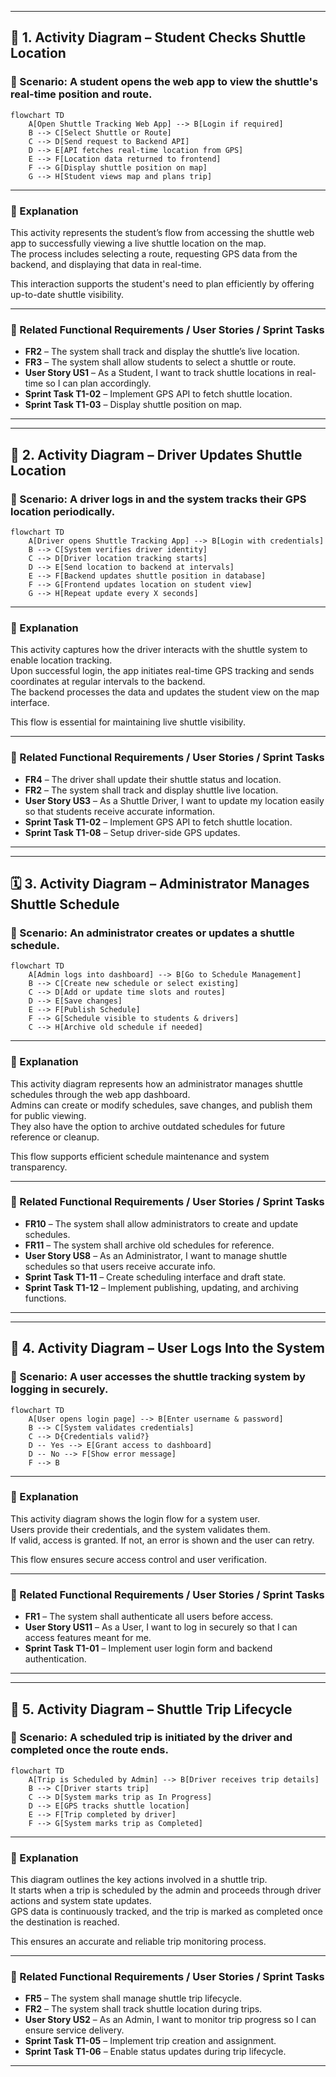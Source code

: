 
---

## 🧭 1. Activity Diagram – Student Checks Shuttle Location

### 🎯 Scenario: A student opens the web app to view the shuttle's real-time position and route.

```mermaid
flowchart TD
    A[Open Shuttle Tracking Web App] --> B[Login if required]
    B --> C[Select Shuttle or Route]
    C --> D[Send request to Backend API]
    D --> E[API fetches real-time location from GPS]
    E --> F[Location data returned to frontend]
    F --> G[Display shuttle position on map]
    G --> H[Student views map and plans trip]
```

---

### 📝 Explanation

This activity represents the student’s flow from accessing the shuttle web app to successfully viewing a live shuttle location on the map.  
The process includes selecting a route, requesting GPS data from the backend, and displaying that data in real-time.

This interaction supports the student's need to plan efficiently by offering up-to-date shuttle visibility.

---

### 🔗 Related Functional Requirements / User Stories / Sprint Tasks

- **FR2** – The system shall track and display the shuttle’s live location.  
- **FR3** – The system shall allow students to select a shuttle or route.  
- **User Story US1** – As a Student, I want to track shuttle locations in real-time so I can plan accordingly.  
- **Sprint Task T1-02** – Implement GPS API to fetch shuttle location.  
- **Sprint Task T1-03** – Display shuttle position on map.

---


---

## 🚐 2. Activity Diagram – Driver Updates Shuttle Location

### 🎯 Scenario: A driver logs in and the system tracks their GPS location periodically.

```mermaid
flowchart TD
    A[Driver opens Shuttle Tracking App] --> B[Login with credentials]
    B --> C[System verifies driver identity]
    C --> D[Driver location tracking starts]
    D --> E[Send location to backend at intervals]
    E --> F[Backend updates shuttle position in database]
    F --> G[Frontend updates location on student view]
    G --> H[Repeat update every X seconds]
```

---

### 📝 Explanation

This activity captures how the driver interacts with the shuttle system to enable location tracking.  
Upon successful login, the app initiates real-time GPS tracking and sends coordinates at regular intervals to the backend.  
The backend processes the data and updates the student view on the map interface.

This flow is essential for maintaining live shuttle visibility.

---

### 🔗 Related Functional Requirements / User Stories / Sprint Tasks

- **FR4** – The driver shall update their shuttle status and location.  
- **FR2** – The system shall track and display shuttle live location.  
- **User Story US3** – As a Shuttle Driver, I want to update my location easily so that students receive accurate information.  
- **Sprint Task T1-02** – Implement GPS API to fetch shuttle location.  
- **Sprint Task T1-08** – Setup driver-side GPS updates.

---

---

## 🗓️ 3. Activity Diagram – Administrator Manages Shuttle Schedule

### 🎯 Scenario: An administrator creates or updates a shuttle schedule.

```mermaid
flowchart TD
    A[Admin logs into dashboard] --> B[Go to Schedule Management]
    B --> C[Create new schedule or select existing]
    C --> D[Add or update time slots and routes]
    D --> E[Save changes]
    E --> F[Publish Schedule]
    F --> G[Schedule visible to students & drivers]
    C --> H[Archive old schedule if needed]
```

---

### 📝 Explanation

This activity diagram represents how an administrator manages shuttle schedules through the web app dashboard.  
Admins can create or modify schedules, save changes, and publish them for public viewing.  
They also have the option to archive outdated schedules for future reference or cleanup.

This flow supports efficient schedule maintenance and system transparency.

---

### 🔗 Related Functional Requirements / User Stories / Sprint Tasks

- **FR10** – The system shall allow administrators to create and update schedules.  
- **FR11** – The system shall archive old schedules for reference.  
- **User Story US8** – As an Administrator, I want to manage shuttle schedules so that users receive accurate info.  
- **Sprint Task T1-11** – Create scheduling interface and draft state.  
- **Sprint Task T1-12** – Implement publishing, updating, and archiving functions.

---

---

## 🔐 4. Activity Diagram – User Logs Into the System

### 🎯 Scenario: A user accesses the shuttle tracking system by logging in securely.

```mermaid
flowchart TD
    A[User opens login page] --> B[Enter username & password]
    B --> C[System validates credentials]
    C --> D{Credentials valid?}
    D -- Yes --> E[Grant access to dashboard]
    D -- No --> F[Show error message]
    F --> B
```

---

### 📝 Explanation

This activity diagram shows the login flow for a system user.  
Users provide their credentials, and the system validates them.  
If valid, access is granted. If not, an error is shown and the user can retry.

This flow ensures secure access control and user verification.

---

### 🔗 Related Functional Requirements / User Stories / Sprint Tasks

- **FR1** – The system shall authenticate all users before access.  
- **User Story US11** – As a User, I want to log in securely so that I can access features meant for me.  
- **Sprint Task T1-01** – Implement user login form and backend authentication.

---


---

## 🚌 5. Activity Diagram – Shuttle Trip Lifecycle

### 🎯 Scenario: A scheduled trip is initiated by the driver and completed once the route ends.

```mermaid
flowchart TD
    A[Trip is Scheduled by Admin] --> B[Driver receives trip details]
    B --> C[Driver starts trip]
    C --> D[System marks trip as In Progress]
    D --> E[GPS tracks shuttle location]
    E --> F[Trip completed by driver]
    F --> G[System marks trip as Completed]
```

---

### 📝 Explanation

This diagram outlines the key actions involved in a shuttle trip.  
It starts when a trip is scheduled by the admin and proceeds through driver actions and system state updates.  
GPS data is continuously tracked, and the trip is marked as completed once the destination is reached.

This ensures an accurate and reliable trip monitoring process.

---

### 🔗 Related Functional Requirements / User Stories / Sprint Tasks

- **FR5** – The system shall manage shuttle trip lifecycle.  
- **FR2** – The system shall track shuttle location during trips.  
- **User Story US2** – As an Admin, I want to monitor trip progress so I can ensure service delivery.  
- **Sprint Task T1-05** – Implement trip creation and assignment.  
- **Sprint Task T1-06** – Enable status updates during trip lifecycle.

---





